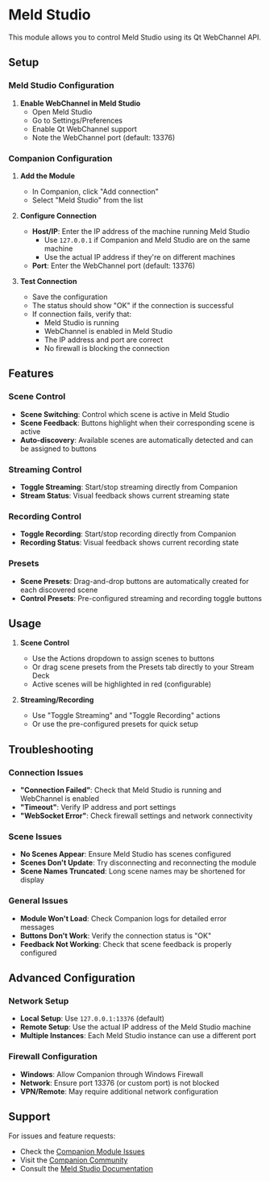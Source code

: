 # Meld Studio

This module allows you to control Meld Studio using its Qt WebChannel API.

## Setup

### Meld Studio Configuration

1. **Enable WebChannel in Meld Studio**
   - Open Meld Studio
   - Go to Settings/Preferences
   - Enable Qt WebChannel support
   - Note the WebChannel port (default: 13376)

### Companion Configuration

1. **Add the Module**
   - In Companion, click "Add connection"
   - Select "Meld Studio" from the list

2. **Configure Connection**
   - **Host/IP**: Enter the IP address of the machine running Meld Studio
     - Use `127.0.0.1` if Companion and Meld Studio are on the same machine
     - Use the actual IP address if they're on different machines
   - **Port**: Enter the WebChannel port (default: 13376)

3. **Test Connection**
   - Save the configuration
   - The status should show "OK" if the connection is successful
   - If connection fails, verify that:
     - Meld Studio is running
     - WebChannel is enabled in Meld Studio
     - The IP address and port are correct
     - No firewall is blocking the connection

## Features

### Scene Control

- **Scene Switching**: Control which scene is active in Meld Studio
- **Scene Feedback**: Buttons highlight when their corresponding scene is active
- **Auto-discovery**: Available scenes are automatically detected and can be assigned to buttons

### Streaming Control

- **Toggle Streaming**: Start/stop streaming directly from Companion
- **Stream Status**: Visual feedback shows current streaming state

### Recording Control

- **Toggle Recording**: Start/stop recording directly from Companion
- **Recording Status**: Visual feedback shows current recording state

### Presets

- **Scene Presets**: Drag-and-drop buttons are automatically created for each discovered scene
- **Control Presets**: Pre-configured streaming and recording toggle buttons

## Usage

1. **Scene Control**
   - Use the Actions dropdown to assign scenes to buttons
   - Or drag scene presets from the Presets tab directly to your Stream Deck
   - Active scenes will be highlighted in red (configurable)

2. **Streaming/Recording**
   - Use "Toggle Streaming" and "Toggle Recording" actions
   - Or use the pre-configured presets for quick setup

## Troubleshooting

### Connection Issues

- **"Connection Failed"**: Check that Meld Studio is running and WebChannel is enabled
- **"Timeout"**: Verify IP address and port settings
- **"WebSocket Error"**: Check firewall settings and network connectivity

### Scene Issues

- **No Scenes Appear**: Ensure Meld Studio has scenes configured
- **Scenes Don't Update**: Try disconnecting and reconnecting the module
- **Scene Names Truncated**: Long scene names may be shortened for display

### General Issues

- **Module Won't Load**: Check Companion logs for detailed error messages
- **Buttons Don't Work**: Verify the connection status is "OK"
- **Feedback Not Working**: Check that scene feedback is properly configured

## Advanced Configuration

### Network Setup

- **Local Setup**: Use `127.0.0.1:13376` (default)
- **Remote Setup**: Use the actual IP address of the Meld Studio machine
- **Multiple Instances**: Each Meld Studio instance can use a different port

### Firewall Configuration

- **Windows**: Allow Companion through Windows Firewall
- **Network**: Ensure port 13376 (or custom port) is not blocked
- **VPN/Remote**: May require additional network configuration

## Support

For issues and feature requests:

- Check the [Companion Module Issues](https://github.com/bitfocus/companion-module-meld-studio/issues)
- Visit the [Companion Community](https://github.com/bitfocus/companion)
- Consult the [Meld Studio Documentation](https://meldstudio.com/docs)
